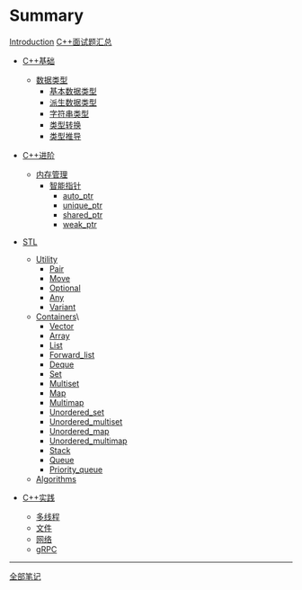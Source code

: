 # Summary

[Introduction](./Introduction.md)
[C++面试题汇总](./Questions.md)

- [C++基础]()
  - [数据类型](./Basis/Types.md)
    - [基本数据类型](./Basis/Types/Fundamental_Types.md)
    - [派生数据类型](./Basis/Types/Derived_Types.md)
    - [字符串类型](./Basis/Types/Character.md)
    - [类型转换](./Basis/Types/Type_Conversion.md)
    - [类型推导](./Basis/Types/Deducing_Types.md)
- [C++进阶]()
  - [内存管理](./Advance/Memory.md)
    - [智能指针](./Advance/Memory/Smart_Pointer.md)
      - [auto_ptr](./Advance/Memory/Smart_Pointer/auto_ptr.md)
      - [unique_ptr](./Advance/Memory/Smart_Pointer/unique_ptr.md)
      - [shared_ptr](./Advance/Memory/Smart_Pointer/shared_ptr.md)
      - [weak_ptr](./Advance/Memory/Smart_Pointer/weak_ptr.md)
- [STL](./STL.md)
  - [Utility](./STL/Utility.md)
    - [Pair](./STL/Utilities/Pair.md)
    - [Move](./STL/Utilities/Move.md)
    - [Optional](./STL/Utilities/Optional.md)
    - [Any](./STL/Utilities/Any.md)
    - [Variant](./STL/Utilities/Variant.md)
  - [Containers](./STL/Containers.md)\
    - [Vector](./STL/Containers/Vector.md)
    - [Array](./STL/Containers/Array.md)
    - [List](./STL/Containers/List.md)
    - [Forward_list](./STL/Containers/Forward_list.md)
    - [Deque](./STL/Containers/Deque.md)
    - [Set](./STL/Containers/Set.md)
    - [Multiset](./STL/Containers/Multiset.md)
    - [Map](./STL/Containers/Map.md)
    - [Multimap](./STL/Containers/Multimap.md)
    - [Unordered_set](./STL/Containers/Unordered_set.md)
    - [Unordered_multiset](./STL/Containers/Unordered_multiset.md)
    - [Unordered_map](./STL/Containers/Unordered_map.md)
    - [Unordered_multimap](./STL/Containers/Unordered_multimap.md)
    - [Stack](./STL/Containers/Stack.md)
    - [Queue](./STL/Containers/Queue.md)
    - [Priority_queue](./STL/Containers/Priority_queue.md)
  - [Algorithms](./STL/Algorithms.md)

- [C++实践]()
  - [多线程]()
  - [文件]()
  - [网络]()
  - [gRPC]()

--------------------

[全部笔记](./note.html)
